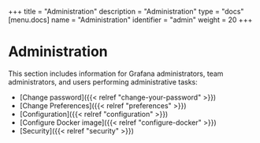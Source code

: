 +++
title = "Administration"
description = "Administration"
type = "docs"
[menu.docs]
name = "Administration"
identifier = "admin"
weight = 20
+++

# Administration

This section includes information for Grafana administrators, team administrators, and users performing administrative tasks:

- [Change password]({{< relref "change-your-password" >}})
- [Change Preferences]({{< relref "preferences" >}})
- [Configuration]({{< relref "configuration" >}})
- [Configure Docker image]({{< relref "configure-docker" >}})
- [Security]({{< relref "security" >}})
